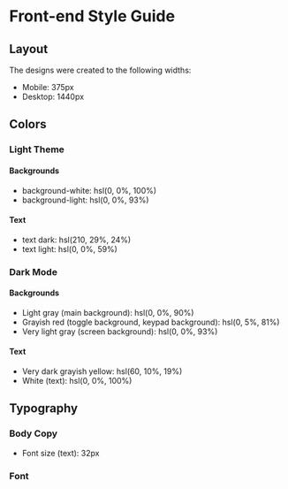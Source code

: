 # Front-end Style Guide

## Layout

The designs were created to the following widths:

- Mobile: 375px
- Desktop: 1440px

## Colors

### Light Theme

#### Backgrounds

- background-white: hsl(0, 0%, 100%)
- background-light: hsl(0, 0%, 93%)

#### Text

- text dark: hsl(210, 29%, 24%)
- text light: hsl(0, 0%, 59%)

### Dark Mode

#### Backgrounds

- Light gray (main background): hsl(0, 0%, 90%)
- Grayish red (toggle background, keypad background): hsl(0, 5%, 81%)
- Very light gray (screen background): hsl(0, 0%, 93%)

#### Text

- Very dark grayish yellow: hsl(60, 10%, 19%)
- White (text): hsl(0, 0%, 100%)

## Typography

### Body Copy

- Font size (text): 32px

### Font
